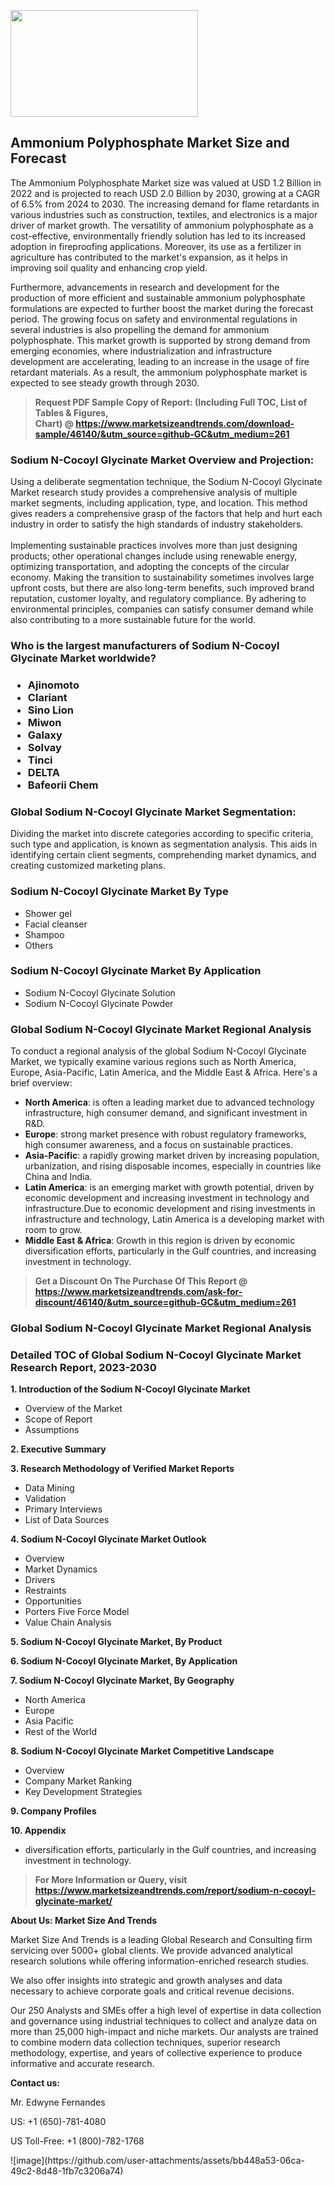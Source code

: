 <p><img class="alignnone size-medium wp-image-20088" src="https://ffe5etoiles.com/wp-content/uploads/2024/12/MST1-300x171.png" alt="" width="300" height="171" /></p><h2>Ammonium Polyphosphate Market Size and Forecast</h2><p>The Ammonium Polyphosphate Market size was valued at USD 1.2 Billion in 2022 and is projected to reach USD 2.0 Billion by 2030, growing at a CAGR of 6.5% from 2024 to 2030. The increasing demand for flame retardants in various industries such as construction, textiles, and electronics is a major driver of market growth. The versatility of ammonium polyphosphate as a cost-effective, environmentally friendly solution has led to its increased adoption in fireproofing applications. Moreover, its use as a fertilizer in agriculture has contributed to the market's expansion, as it helps in improving soil quality and enhancing crop yield.</p><p>Furthermore, advancements in research and development for the production of more efficient and sustainable ammonium polyphosphate formulations are expected to further boost the market during the forecast period. The growing focus on safety and environmental regulations in several industries is also propelling the demand for ammonium polyphosphate. This market growth is supported by strong demand from emerging economies, where industrialization and infrastructure development are accelerating, leading to an increase in the usage of fire retardant materials. As a result, the ammonium polyphosphate market is expected to see steady growth through 2030.</p></p><blockquote id="" class=""><strong>Request PDF Sample Copy of Report: (Including Full TOC, List of Tables &amp; Figures, Chart)&nbsp;@&nbsp;<strong><a href="https://www.marketsizeandtrends.com/download-sample/46140/&utm_source=github-GC&utm_medium=261" target="_blank">https://www.marketsizeandtrends.com/download-sample/46140/&utm_source=github-GC&utm_medium=261</a></strong></strong></blockquote><h3 id="" class="">Sodium N-Cocoyl Glycinate Market&nbsp;Overview and Projection:</h3><p id="" class="">Using a deliberate segmentation technique, the Sodium N-Cocoyl Glycinate Market research study provides a comprehensive analysis of multiple market segments, including application, type, and location. This method gives readers a comprehensive grasp of the factors that help and hurt each industry in order to satisfy the high standards of industry stakeholders. <br /> <br />Implementing sustainable practices involves more than just designing products; other operational changes include using renewable energy, optimizing transportation, and adopting the concepts of the circular economy. Making the transition to sustainability sometimes involves large upfront costs, but there are also long-term benefits, such improved brand reputation, customer loyalty, and regulatory compliance. By adhering to environmental principles, companies can satisfy consumer demand while also contributing to a more sustainable future for the world.</p><h3 id="" class="">Who is the largest manufacturers of&nbsp;Sodium N-Cocoyl Glycinate Market worldwide?</h3><h3 class=""><p><ul><li>Ajinomoto </li><li> Clariant </li><li> Sino Lion </li><li> Miwon </li><li> Galaxy </li><li> Solvay </li><li> Tinci </li><li> DELTA </li><li> Bafeorii Chem</li></ul></p></h3><h3 id="" class="">Global&nbsp;Sodium N-Cocoyl Glycinate Market Segmentation:</h3><p id="" class="">Dividing the market into discrete categories according to specific criteria, such type and application, is known as segmentation analysis. This aids in identifying certain client segments, comprehending market dynamics, and creating customized marketing plans.</p><h3 id="" class="">Sodium N-Cocoyl Glycinate Market&nbsp;By Type</h3><p><p><ul><li>Shower gel</li><li> Facial cleanser</li><li> Shampoo</li><li> Others</p></li></ul></p></p><h3 id="" class="">Sodium N-Cocoyl Glycinate Market&nbsp;By Application</h3><p class=""><p><ul><li>Sodium N-Cocoyl Glycinate Solution</li><li> Sodium N-Cocoyl Glycinate Powder</li></ul></p></p><h3 id="" class="">Global Sodium N-Cocoyl Glycinate Market Regional Analysis</h3><p id="" class="">To conduct a regional analysis of the global Sodium N-Cocoyl Glycinate Market, we typically examine various regions such as North America, Europe, Asia-Pacific, Latin America, and the Middle East &amp; Africa. Here's a brief overview:</p><ul><li><strong>North America</strong>: is often a leading market due to advanced technology infrastructure, high consumer demand, and significant investment in R&amp;D.</li><li><strong>Europe</strong>: strong market presence with robust regulatory frameworks, high consumer awareness, and a focus on sustainable practices.</li><li><strong>Asia-Pacific</strong>: a rapidly growing market driven by increasing population, urbanization, and rising disposable incomes, especially in countries like China and India.</li><li><strong>Latin America</strong>: is an emerging market with growth potential, driven by economic development and increasing investment in technology and infrastructure.Due to economic development and rising investments in infrastructure and technology, Latin America is a developing market with room to grow.</li><li><strong>Middle East &amp; Africa</strong>: Growth in this region is driven by economic diversification efforts, particularly in the Gulf countries, and increasing investment in technology.</li></ul><blockquote id="" class=""><strong>Get a Discount On The Purchase Of This Report @ <strong><a href="https://www.marketsizeandtrends.com/ask-for-discount/46140/&utm_source=github-GC&utm_medium=261" target="_blank">https://www.marketsizeandtrends.com/ask-for-discount/46140/&utm_source=github-GC&utm_medium=261</a></strong></strong></blockquote><h3 id="" class="">Global Sodium N-Cocoyl Glycinate Market Regional Analysis</h3><h3 id="" class="">Detailed TOC of Global Sodium N-Cocoyl Glycinate Market Research Report, 2023-2030</h3><p id="" class=""><strong>1. Introduction of the Sodium N-Cocoyl Glycinate Market</strong></p><ul><li>Overview of the Market</li><li>Scope of Report</li><li>Assumptions</li></ul><p id="" class=""><strong>2. Executive Summary</strong></p><p id="" class=""><strong>3. Research Methodology of Verified Market Reports</strong></p><ul><li>Data Mining</li><li>Validation</li><li>Primary Interviews</li><li>List of Data Sources</li></ul><p id="" class=""><strong>4. Sodium N-Cocoyl Glycinate Market Outlook</strong></p><ul><li>Overview</li><li>Market Dynamics</li><li>Drivers</li><li>Restraints</li><li>Opportunities</li><li>Porters Five Force Model</li><li>Value Chain Analysis</li></ul><p id="" class=""><strong>5. Sodium N-Cocoyl Glycinate Market, By Product</strong></p><p id="" class=""><strong>6. Sodium N-Cocoyl Glycinate Market, By Application</strong></p><p id="" class=""><strong>7. Sodium N-Cocoyl Glycinate Market, By Geography</strong></p><ul><li>North America</li><li>Europe</li><li>Asia Pacific</li><li>Rest of the World</li></ul><p id="" class=""><strong>8. Sodium N-Cocoyl Glycinate Market Competitive Landscape</strong></p><ul><li>Overview</li><li>Company Market Ranking</li><li>Key Development Strategies</li></ul><p id="" class=""><strong>9. Company Profiles</strong></p><p id="" class=""><strong>10. Appendix</strong></p><ul><li>diversification efforts, particularly in the Gulf countries, and increasing investment in technology.</li></ul><blockquote id="" class=""><strong>For More Information or Query, visit <strong><strong><a href="https://www.marketsizeandtrends.com/report/sodium-n-cocoyl-glycinate-market/" target="_blank">https://www.marketsizeandtrends.com/report/sodium-n-cocoyl-glycinate-market/</a></strong></strong></strong></blockquote><p id="" class=""><strong>About Us: Market Size And Trends</strong></p><p id="" class="">Market Size And Trends is a leading Global Research and Consulting firm servicing over 5000+ global clients. We provide advanced analytical research solutions while offering information-enriched research studies.</p><p id="" class="">We also offer insights into strategic and growth analyses and data necessary to achieve corporate goals and critical revenue decisions.</p><p id="" class="">Our 250 Analysts and SMEs offer a high level of expertise in data collection and governance using industrial techniques to collect and analyze data on more than 25,000 high-impact and niche markets. Our analysts are trained to combine modern data collection techniques, superior research methodology, expertise, and years of collective experience to produce informative and accurate research.</p><p id="" class=""><strong>Contact us:</strong></p><p id="" class="">Mr. Edwyne Fernandes</p><p id="" class="">US: +1 (650)-781-4080</p><p id="" class="">US Toll-Free: +1 (800)-782-1768</p>
![image](https://github.com/user-attachments/assets/bb448a53-06ca-49c2-8d48-1fb7c3206a74)
